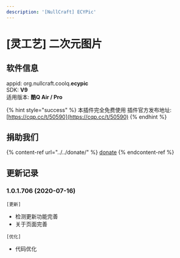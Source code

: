 ```yaml
---
description: '[NullCraft] ECYPic'
---
```


# \[灵工艺] 二次元图片

## 软件信息

appid: org.nullcraft.coolq.**ecypic**\
SDK: **V9**\
适用版本: **酷Q Air / Pro**

{% hint style="success" %}
本插件完全免费使用  插件官方发布地址:[https://cqp.cc/t/50590](https://cqp.cc/t/50590)
{% endhint %}

## 捐助我们

{% content-ref url="../../donate/" %}
[donate](../../donate/)
{% endcontent-ref %}

## 更新记录

### 1.0.1.706 (2020-07-16)

`[更新]`

* 检测更新功能完善
* 关于页面完善

`[优化]`

* 代码优化
